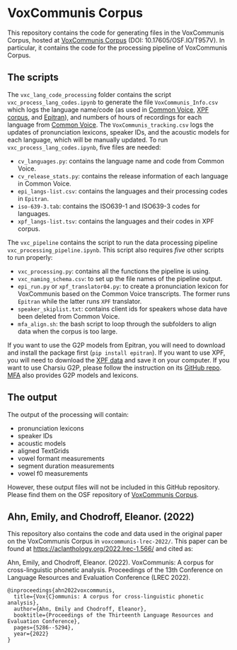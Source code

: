 # VoxCommunis Corpus
 
This repository contains the code for generating files in the VoxCommunis Corpus, hosted at [VoxCommunis Corpus](https://osf.io/t957v/) (DOI: 10.17605/OSF.IO/T957V). In particular, it contains the code for the processing pipeline of VoxCommunis Corpus.

## The scripts

The `vxc_lang_code_processing` folder contains the script `vxc_process_lang_codes.ipynb` to generate the file `VoxCommunis_Info.csv` which logs the language name/code (as used in [Common Voice](https://commonvoice.mozilla.org/en/datasets), [XPF corpus](https://cohenpr-xpf.github.io/XPF/), and [Epitran](https://pypi.org/project/epitran/)), and numbers of hours of recordings for each language from [Common Voice](https://commonvoice.mozilla.org/en/datasets). The `VoxCommunis_tracking.csv` logs the updates of pronunciation lexicons, speaker IDs, and the acoustic models for each language, which will be manually updated. To run `vxc_process_lang_codes.ipynb`, five files are needed:

- `cv_languages.py`: contains the language name and code from Common Voice.
- `cv_release_stats.py`: contains the release information of each language in Common Voice.
- `epi_langs-list.csv`: contains the languages and their processing codes in `Epitran`.
- `iso-639-3.tab`: contains the ISO639-1 and ISO639-3 codes for languages.
- `xpf_langs-list.tsv`: contains the languages and their codes in XPF corpus.

The `vxc_pipeline` contains the script to run the data processing pipeline `vxc_processing_pipeline.ipynb`. This script also requires *five* other scripts to run properly:

- `vxc_processing.py`: contains all the functions the pipeline is using.
- `vxc_naming_schema.csv`: to set up the file names of the pipeline output.
- `epi_run.py` or `xpf_translator04.py`: to create a pronunciation lexicon for VoxCommunis based on the Common Voice transcripts. The former runs `Epitran` while the latter runs `XPF` translator.
- `speaker_skiplist.txt`: contains client ids for speakers whose data have been deleted from Common Voice.
- `mfa_align.sh`: the bash script to loop through the subfolders to align data when the corpus is too large.

If you want to use the G2P models from Epitran, you will need to download and install the package first (`pip install epitran`). If you want to use XPF, you will need to download the [XPF data](https://github.com/CohenPr-XPF/XPF/tree/master/Data) and save it on your computer. If you want to use Charsiu G2P, please follow the instruction on its [GitHub repo](https://github.com/lingjzhu/CharsiuG2P). [MFA](https://mfa-models.readthedocs.io/en/latest/index.html) also provides G2P models and lexicons.
 
## The output

The output of the processing will contain:

- pronunciation lexicons
- speaker IDs
- acoustic models
- aligned TextGrids
- vowel formant measurements
- segment duration measurements
- vowel f0 measurements

However, these output files will not be included in this GitHub repository. Please find them on the OSF repository of [VoxCommunis Corpus](https://osf.io/t957v/).

## Ahn, Emily, and Chodroff, Eleanor. (2022)

This repository also contains the code and data used in the original paper on the VoxCommunis Corpus in `voxcommunis-lrec-2022/`. This paper can be found at https://aclanthology.org/2022.lrec-1.566/ and cited as:

Ahn, Emily, and Chodroff, Eleanor. (2022). VoxCommunis: A corpus for cross-linguistic phonetic analysis. Proceedings of the 13th Conference on Language Resources and Evaluation Conference (LREC 2022).

```
@inproceedings{ahn2022voxcommunis,
  title={Vox{C}ommunis: A corpus for cross-linguistic phonetic analysis},
  author={Ahn, Emily and Chodroff, Eleanor},
  booktitle={Proceedings of the Thirteenth Language Resources and Evaluation Conference},
  pages={5286--5294},
  year={2022}
}
```
